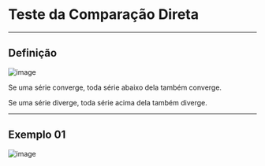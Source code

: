 # Teste da Comparação Direta

---
## Definição

![image](https://github.com/user-attachments/assets/bbfc2e5b-7e4a-4596-aa13-4ef14945c57d)

Se uma série converge, toda série abaixo dela também converge.

Se uma série diverge, toda série acima dela também diverge.

---
## Exemplo 01

![image](https://github.com/user-attachments/assets/fbbe1f63-cc9c-4353-b60b-50137a1db007)

